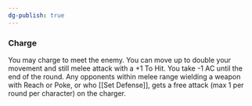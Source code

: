 ```yaml
---
dg-publish: true
---
```

### Charge
You may charge to meet the enemy. You can move up to double your movement and still melee attack with a +1 To Hit. You take -1 AC until the end of the round. Any opponents within melee range wielding a weapon with Reach or Poke, or who [[Set Defense]], gets a free attack (max 1 per round per character) on the charger.